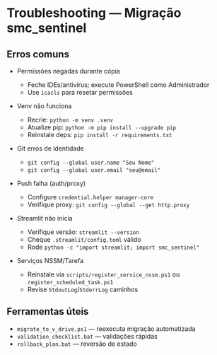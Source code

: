 # Troubleshooting — Migração smc_sentinel

## Erros comuns

- Permissões negadas durante cópia
  - Feche IDEs/antivírus; execute PowerShell como Administrador
  - Use `icacls` para resetar permissões

- Venv não funciona
  - Recrie: `python -m venv .venv`
  - Atualize pip: `python -m pip install --upgrade pip`
  - Reinstale deps: `pip install -r requirements.txt`

- Git erros de identidade
  - `git config --global user.name "Seu Nome"`
  - `git config --global user.email "seu@email"`

- Push falha (auth/proxy)
  - Configure `credential.helper manager-core`
  - Verifique proxy: `git config --global --get http.proxy`

- Streamlit não inicia
  - Verifique versão: `streamlit --version`
  - Cheque `.streamlit/config.toml` válido
  - Rode `python -c "import streamlit; import smc_sentinel"`

- Serviços NSSM/Tarefa
  - Reinstale via `scripts/register_service_nssm.ps1` ou `register_scheduled_task.ps1`
  - Revise `StdoutLog`/`StderrLog` caminhos

## Ferramentas úteis
- `migrate_to_v_drive.ps1` — reexecuta migração automatizada
- `validation_checklist.bat` — validações rápidas
- `rollback_plan.bat` — reversão de estado